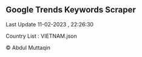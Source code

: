 

## Google Trends Keywords Scraper 
 
Last Update 11-02-2023 , 22:26:30

Country List :
VIETNAM.json



© Abdul Muttaqin 
